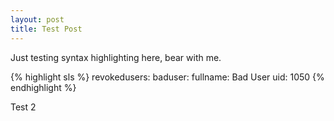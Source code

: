 ```yaml
---
layout: post
title: Test Post
---
```


Just testing syntax highlighting here, bear with me.

{% highlight sls %}
revokedusers:
  baduser:
    fullname: Bad User
    uid: 1050
{% endhighlight %}

Test 2
